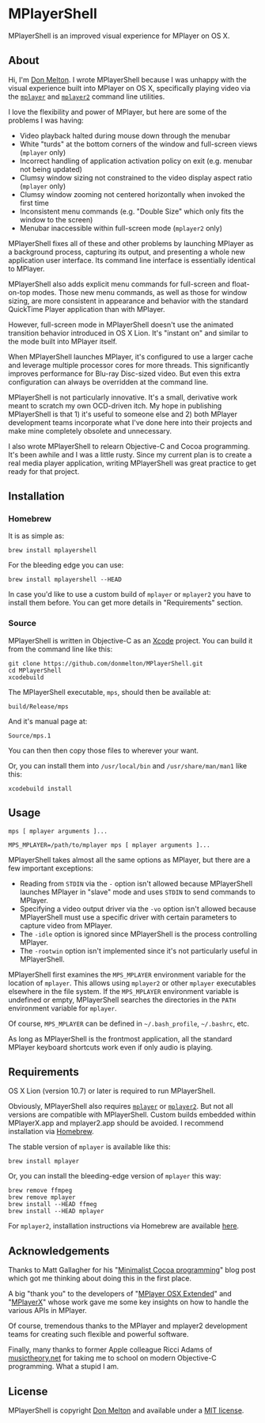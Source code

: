 # MPlayerShell

MPlayerShell is an improved visual experience for MPlayer on OS X.

## About

Hi, I'm [Don Melton](http://donmelton.com/). I wrote MPlayerShell because I was unhappy with the visual experience built into MPlayer on OS X, specifically playing video via the [`mplayer`](http://mplayerhq.hu/) and [`mplayer2`](http://www.mplayer2.org/) command line utilities.

I love the flexibility and power of MPlayer, but here are some of the problems I was having:

* Video playback halted during mouse down through the menubar
* White "turds" at the bottom corners of the window and full-screen views (`mplayer` only)
* Incorrect handling of application activation policy on exit (e.g. menubar not being updated)
* Clumsy window sizing not constrained to the video display aspect ratio (`mplayer` only)
* Clumsy window zooming not centered horizontally when invoked the first time
* Inconsistent menu commands (e.g. "Double Size" which only fits the window to the screen)
* Menubar inaccessible within full-screen mode (`mplayer2` only)

MPlayerShell fixes all of these and other problems by launching MPlayer as a background process, capturing its output, and presenting a whole new application user interface. Its command line interface is essentially identical to MPlayer.

MPlayerShell also adds explicit menu commands for full-screen and float-on-top modes. Those new menu commands, as well as those for window sizing, are more consistent in appearance and behavior with the standard QuickTime Player application than with MPlayer.

However, full-screen mode in MPlayerShell doesn't use the animated transition behavior introduced in OS X Lion. It's "instant on" and similar to the mode built into MPlayer itself.

When MPlayerShell launches MPlayer, it's configured to use a larger cache and leverage multiple processor cores for more threads. This significantly improves performance for Blu-ray Disc-sized video. But even this extra configuration can always be overridden at the command line.

MPlayerShell is not particularly innovative. It's a small, derivative work meant to scratch my own OCD-driven itch. My hope in publishing MPlayerShell is that 1) it's useful to someone else and 2) both MPlayer development teams incorporate what I've done here into their projects and make mine completely obsolete and unnecessary.

I also wrote MPlayerShell to relearn Objective-C and Cocoa programming. It's been awhile and I was a little rusty. Since my current plan is to create a real media player application, writing MPlayerShell was great practice to get ready for that project.

## Installation

### Homebrew

It is as simple as:

    brew install mplayershell

For the bleeding edge you can use:

    brew install mplayershell --HEAD

In case you'd like to use a custom build of `mplayer` or `mplayer2` you have to install them before. You can get more details in "Requirements" section.


### Source
MPlayerShell is written in Objective-C as an [Xcode](http://developer.apple.com/tools/xcode/) project. You can build it from the command line like this:

    git clone https://github.com/donmelton/MPlayerShell.git
    cd MPlayerShell
    xcodebuild

The MPlayerShell executable, `mps`, should then be available at:

    build/Release/mps

And it's manual page at:

    Source/mps.1

You can then then copy those files to wherever your want.

Or, you can install them into `/usr/local/bin` and `/usr/share/man/man1` like this:

    xcodebuild install

## Usage

    mps [ mplayer arguments ]...

    MPS_MPLAYER=/path/to/mplayer mps [ mplayer arguments ]...

MPlayerShell takes almost all the same options as MPlayer, but there are a few important exceptions:

* Reading from `STDIN` via the `-` option isn't allowed because MPlayerShell launches MPlayer in "slave" mode and uses `STDIN` to send commands to MPlayer.
* Specifying a video output driver via the `-vo` option isn't allowed because MPlayerShell must use a specific driver with certain parameters to capture video from MPlayer.
* The `-idle` option is ignored since MPlayerShell is the process controlling MPlayer.
* The `-rootwin` option isn't implemented since it's not particularly useful in MPlayerShell.

MPlayerShell first examines the `MPS_MPLAYER` environment variable for the location of `mplayer`. This allows using `mplayer2` or other `mplayer` executables elsewhere in the file system. If the `MPS_MPLAYER` environment variable is undefined or empty, MPlayerShell searches the directories in the `PATH` environment variable for `mplayer`.

Of course, `MPS_MPLAYER` can be defined in `~/.bash_profile`, `~/.bashrc`, etc.

As long as MPlayerShell is the frontmost application, all the standard MPlayer keyboard shortcuts work even if only audio is playing.

## Requirements

OS X Lion (version 10.7) or later is required to run MPlayerShell.

Obviously, MPlayerShell also requires [`mplayer`](http://mplayerhq.hu/) or [`mplayer2`](http://www.mplayer2.org/). But not all versions are compatible with MPlayerShell. Custom builds embedded within MPlayerX.app and mplayer2.app should be avoided. I recommend installation via [Homebrew](http://brew.sh/).

The stable version of `mplayer` is available like this:

    brew install mplayer

Or, you can install the bleeding-edge version of `mplayer` this way:

    brew remove ffmpeg
    brew remove mplayer
    brew install --HEAD ffmeg
    brew install --HEAD mplayer

For `mplayer2`, installation instructions via Homebrew are available [here](https://github.com/pigoz/homebrew-mplayer2).

## Acknowledgements

Thanks to Matt Gallagher for his "[Minimalist Cocoa programming](http://www.cocoawithlove.com/2010/09/minimalist-cocoa-programming.html)" blog post which got me thinking about doing this in the first place.

A big "thank you" to the developers of "[MPlayer OSX Extended](http://www.mplayerosx.ch/)" and "[MPlayerX](http://mplayerx.org/)" whose work gave me some key insights on how to handle the various APIs in MPlayer.

Of course, tremendous thanks to the MPlayer and mplayer2 development teams for creating such flexible and powerful software.

Finally, many thanks to former Apple colleague Ricci Adams of [musictheory.net](http://www.musictheory.net/) for taking me to school on modern Objective-C programming. What a stupid I am.

## License

MPlayerShell is copyright [Don Melton](http://donmelton.com/) and available under a [MIT license](https://github.com/donmelton/MPlayerShell/blob/master/LICENSE).
